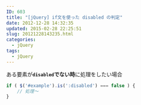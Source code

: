 ```yaml
---
ID: 603
title: "[jQuery] if文を使った disabled の判定"
date: 2012-12-28 14:32:35
updated: 2015-02-28 22:25:51
slug: 20121228143235.html
categories:
  - jQuery
tags:
  - jQuery
---
```


ある要素が<b><code>disabled</code>でない時</b>に処理をしたい場合

<!--more-->

```js
if ( $('#example').is(':disabled') === false ) {
    // 処理～
}
```
